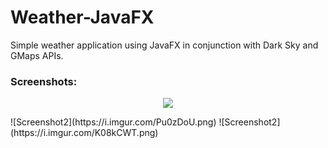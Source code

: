 # Weather-JavaFX
Simple weather application using JavaFX in conjunction with Dark Sky and GMaps APIs.

### Screenshots:
<p align="center">
  <img src="https://i.imgur.com/0R2FgRL.png">
</p>
![Screenshot2](https://i.imgur.com/Pu0zDoU.png)
![Screenshot2](https://i.imgur.com/K08kCWT.png)
